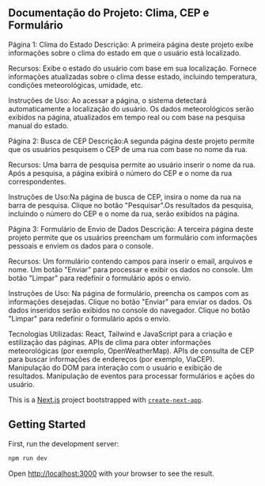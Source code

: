 ## Documentação do Projeto: Clima, CEP e Formulário


Página 1: Clima do Estado Descrição: A primeira página deste projeto exibe informações sobre o clima do estado em que o usuário está localizado.

Recursos: Exibe o estado do usuário com base em sua localização.
Fornece informações atualizadas sobre o clima desse estado, incluindo temperatura, condições meteorológicas, umidade, etc.

Instruções de Uso: Ao acessar a página, o sistema detectará automaticamente a localização do usuário.
Os dados meteorológicos serão exibidos na página, atualizados em tempo real ou com base na pesquisa manual do estado.

Página 2: Busca de CEP Descrição:A segunda página deste projeto permite que os usuários pesquisem o CEP de uma rua com base no nome da rua.

Recursos: Uma barra de pesquisa permite ao usuário inserir o nome da rua.
Após a pesquisa, a página exibirá o número do CEP e o nome da rua correspondentes.

Instruções de Uso:Na página de busca de CEP, insira o nome da rua na barra de pesquisa.
Clique no botão "Pesquisar".Os resultados da pesquisa, incluindo o número do CEP e o nome da rua, serão exibidos na página.

Página 3: Formulário de Envio de Dados Descrição: A terceira página deste projeto permite que os usuários preencham um formulário com informações pessoais e enviem os dados para o console.

Recursos: Um formulário contendo campos para inserir o email, arquivos e nome.
Um botão "Enviar" para processar e exibir os dados no console.
Um botão "Limpar" para redefinir o formulário após o envio.

Instruções de Uso: Na página de formulário, preencha os campos com as informações desejadas.
Clique no botão "Enviar" para enviar os dados.
Os dados inseridos serão exibidos no console do navegador.
Clique no botão "Limpar" para redefinir o formulário após o envio.

Tecnologias Utilizadas: React, Tailwind e JavaScript para a criação e estilização das páginas.
APIs de clima para obter informações meteorológicas (por exemplo, OpenWeatherMap).
APIs de consulta de CEP para buscar informações de endereços (por exemplo, ViaCEP).
Manipulação do DOM para interação com o usuário e exibição de resultados.
Manipulação de eventos para processar formulários e ações do usuário.

This is a [Next.js](https://nextjs.org/) project bootstrapped with [`create-next-app`](https://github.com/vercel/next.js/tree/canary/packages/create-next-app).

## Getting Started

First, run the development server:

```bash
npm run dev
```

Open [http://localhost:3000](http://localhost:3000) with your browser to see the result.


